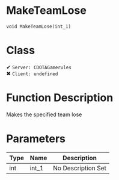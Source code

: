 # MakeTeamLose
```
void MakeTeamLose(int_1)
```
# Class
✔ `Server: CDOTAGamerules`  
✖ `Client: undefined`  

# Function Description
Makes the specified team lose
# Parameters
Type|Name|Description
--|--|--
int|int_1|No Description Set
